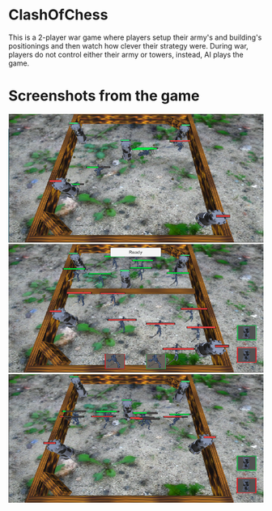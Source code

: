 # ClashOfChess

  This is a 2-player war game where players setup their army's and building's positionings and then watch how clever their strategy were.
  During war, players do not control either their army or towers, instead, AI plays the game.
  
# Screenshots from the game

![Intro](Screenshots/Intro.png)
![Formation](Screenshots/Formation.png)
![Fight](Screenshots/Fight.png)
